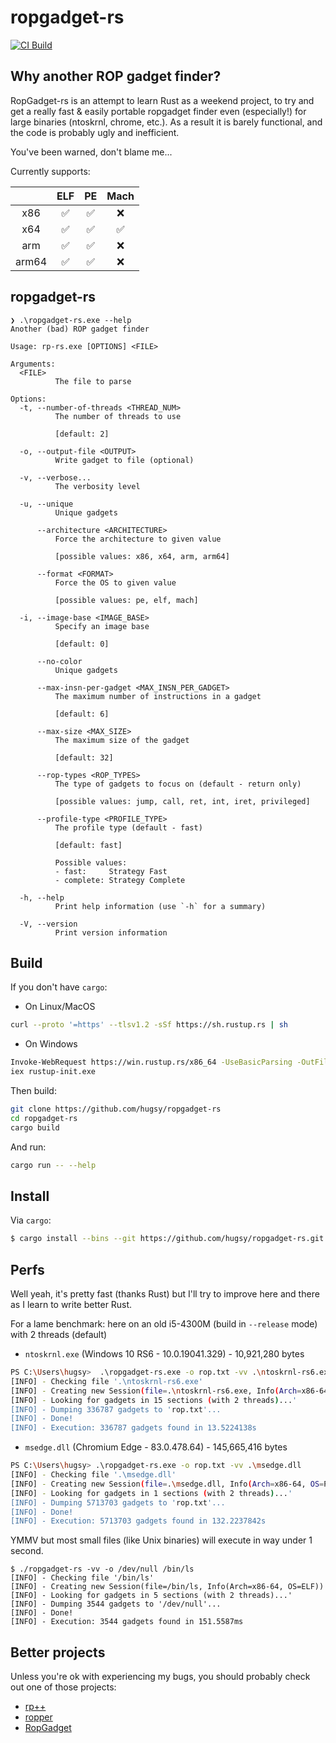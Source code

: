 # ropgadget-rs

[![CI Build](https://github.com/hugsy/ropgadget-rs/actions/workflows/build.yml/badge.svg?branch=main)](https://github.com/hugsy/ropgadget-rs/actions/workflows/build.yml)

## Why another ROP gadget finder?

RopGadget-rs is an attempt to learn Rust as a weekend project, to try and get a really fast & easily portable ropgadget finder even (especially!) for large binaries (ntoskrnl, chrome, etc.). As a result it is barely functional, and the code is probably ugly and inefficient.

You've been warned, don't blame me...

Currently supports:

|      | ELF | PE | Mach  |
|:-----:|:---:|:--:|:----:|
| x86   | ✅ | ✅ | ❌   |
| x64   | ✅ | ✅ | ✅   |
| arm   | ✅ | ✅ | ❌   |
| arm64 | ✅ | ✅ | ❌   |


## ropgadget-rs

```text
❯ .\ropgadget-rs.exe --help
Another (bad) ROP gadget finder

Usage: rp-rs.exe [OPTIONS] <FILE>

Arguments:
  <FILE>
          The file to parse

Options:
  -t, --number-of-threads <THREAD_NUM>
          The number of threads to use

          [default: 2]

  -o, --output-file <OUTPUT>
          Write gadget to file (optional)

  -v, --verbose...
          The verbosity level

  -u, --unique
          Unique gadgets

      --architecture <ARCHITECTURE>
          Force the architecture to given value

          [possible values: x86, x64, arm, arm64]

      --format <FORMAT>
          Force the OS to given value

          [possible values: pe, elf, mach]

  -i, --image-base <IMAGE_BASE>
          Specify an image base

          [default: 0]

      --no-color
          Unique gadgets

      --max-insn-per-gadget <MAX_INSN_PER_GADGET>
          The maximum number of instructions in a gadget

          [default: 6]

      --max-size <MAX_SIZE>
          The maximum size of the gadget

          [default: 32]

      --rop-types <ROP_TYPES>
          The type of gadgets to focus on (default - return only)

          [possible values: jump, call, ret, int, iret, privileged]

      --profile-type <PROFILE_TYPE>
          The profile type (default - fast)

          [default: fast]

          Possible values:
          - fast:     Strategy Fast
          - complete: Strategy Complete

  -h, --help
          Print help information (use `-h` for a summary)

  -V, --version
          Print version information
```


## Build

If you don't have `cargo`:

 - On Linux/MacOS
```bash
curl --proto '=https' --tlsv1.2 -sSf https://sh.rustup.rs | sh
```

 - On Windows
```bash
Invoke-WebRequest https://win.rustup.rs/x86_64 -UseBasicParsing -OutFile "rustup-init.exe"
iex rustup-init.exe
```

Then build:

```bash
git clone https://github.com/hugsy/ropgadget-rs
cd ropgadget-rs
cargo build
```

And run:

```bash
cargo run -- --help
```


## Install

Via `cargo`:

```bash
$ cargo install --bins --git https://github.com/hugsy/ropgadget-rs.git
```

## Perfs

Well yeah, it's pretty fast (thanks Rust) but I'll try to improve here and there as I learn to write better Rust.

For a lame benchmark: here on an old i5-4300M (build in `--release` mode) with 2 threads (default)

 * `ntoskrnl.exe` (Windows 10 RS6 - 10.0.19041.329) - 10,921,280 bytes

```bash
PS C:\Users\hugsy>  .\ropgadget-rs.exe -o rop.txt -vv .\ntoskrnl-rs6.exe
[INFO] - Checking file '.\ntoskrnl-rs6.exe'
[INFO] - Creating new Session(file=.\ntoskrnl-rs6.exe, Info(Arch=x86-64, OS=PE))
[INFO] - Looking for gadgets in 15 sections (with 2 threads)...'
[INFO] - Dumping 336787 gadgets to 'rop.txt'...
[INFO] - Done!
[INFO] - Execution: 336787 gadgets found in 13.5224138s
```

 * `msedge.dll` (Chromium Edge - 83.0.478.64) - 145,665,416 bytes

```bash
PS C:\Users\hugsy> .\ropgadget-rs.exe -o rop.txt -vv .\msedge.dll
[INFO] - Checking file '.\msedge.dll'
[INFO] - Creating new Session(file=.\msedge.dll, Info(Arch=x86-64, OS=PE))
[INFO] - Looking for gadgets in 1 sections (with 2 threads)...'
[INFO] - Dumping 5713703 gadgets to 'rop.txt'...
[INFO] - Done!
[INFO] - Execution: 5713703 gadgets found in 132.2237842s
```

YMMV but most small files (like Unix binaries) will execute in way under 1 second.

```text
$ ./ropgadget-rs -vv -o /dev/null /bin/ls
[INFO] - Checking file '/bin/ls'
[INFO] - Creating new Session(file=/bin/ls, Info(Arch=x86-64, OS=ELF))
[INFO] - Looking for gadgets in 5 sections (with 2 threads)...'
[INFO] - Dumping 3544 gadgets to '/dev/null'...
[INFO] - Done!
[INFO] - Execution: 3544 gadgets found in 151.5587ms
```


## Better projects

Unless you're ok with experiencing my bugs, you should probably check out one of those projects:
 - [rp++](https://github.com/0vercl0k/rp)
 - [ropper](https://github.com/sashs/ropper)
 - [RopGadget](https://github.com/JonathanSalwan/ROPgadget)

